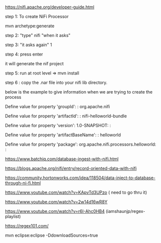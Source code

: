 https://nifi.apache.org/developer-guide.html

step 1: To create NiFi Processor

mvn archetype:generate

step 2: "type" nifi "when it asks"

step 3: "it asks again" 1

step 4: press enter

it will generate the nif project

step 5: run at root level =>  mvn install


step 6 : copy the .nar file into your nifi lib directory.



below is the example to give information when we are trying to create the process

Define value for property 'groupId': : org.apache.nifi

Define value for property 'artifactId': : nifi-helloworld-bundle

Define value for property 'version':  1.0-SNAPSHOT: :

Define value for property 'artifactBaseName': : helloworld

Define value for property 'package':  org.apache.nifi.processors.helloworld: :


https://www.batchiq.com/database-ingest-with-nifi.html

https://blogs.apache.org/nifi/entry/record-oriented-data-with-nifi

https://community.hortonworks.com/idea/118504/data-inject-to-database-through-ni-fi.html


https://www.youtube.com/watch?v=KApvTd3UPzo  ( need to go thru it)

https://www.youtube.com/watch?v=2w14d16wR8Y

https://www.youtube.com/watch?v=r6I-Ahc0HB4 (iamshaunjp/regex-playlist)

https://regex101.com/

mvn eclipse:eclipse -DdownloadSources=true
